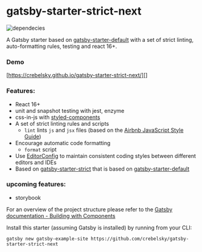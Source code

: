 # gatsby-starter-strict-next

![dependecies](https://david-dm.org/crebelsky/gatsby-starter-strict-next.svg)

A Gatsby starter based on [gatsby-starter-default](https://github.com/gatsbyjs/gatsby-starter-default) with a set of strict linting, auto-formatting rules, testing and react 16+.
### Demo
[https://crebelsky.github.io/gatsby-starter-strict-next/][]

### Features:

* React 16+
* unit and snapshot testing with jest, enzyme
* css-in-js with [styled-components](https://github.com/styled-components/styled-components)
* A set of strict linting rules and scripts
  * `lint` lints `js` and `jsx` files (based on the [Airbnb JavaScript Style Guide][])
* Encourage automatic code formatting
  * `format` script
* Use [EditorConfig](http://editorconfig.org) to maintain consistent coding styles between different editors and IDEs
* Based on [gatsby-starter-strict](https://github.com/kripod/gatsby-starter-strict) that is based on [gatsby-starter-default](https://github.com/gatsbyjs/gatsby-starter-default)

### upcoming features:

* storybook

For an overview of the project structure please refer to the [Gatsby documentation - Building with Components](https://www.gatsbyjs.org/docs/building-with-components/)

Install this starter (assuming Gatsby is installed) by running from your CLI:

```
gatsby new gatsby-example-site https://github.com/crebelsky/gatsby-starter-strict-next
```

[airbnb javascript style guide]: https://github.com/airbnb/javascript